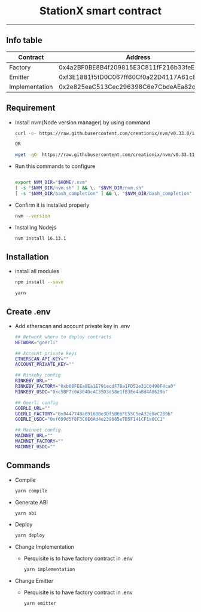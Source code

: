 <h1 align="center">
  	<span>StationX smart contract</span>
</h1>

---

## Info table

| Contract       | Address                                    | Abi                                       | Link                                                                                   |
| -------------- | ------------------------------------------ | ----------------------------------------- | -------------------------------------------------------------------------------------- |
| Factory        | 0x4a2BF0BE8B4f209815E3C811fF216b33feE0D26A | [abi](abi/json/FactoryCloneContract.json) | [Link](https://goerli.etherscan.io/address/0x4a2BF0BE8B4f209815E3C811fF216b33feE0D26A) |
| Emitter        | 0xf3E1881f5fD0C067ff60Cf0a22D4117A61c886aa | [abi](abi/json/Emitter.json)              | [Link](https://goerli.etherscan.io/address/0xf3E1881f5fD0C067ff60Cf0a22D4117A61c886aa) |
| Implementation | 0x2e825eaC513Cec296398C6e7CbdeAEa82dADd24f | [abi](abi/json/ERC20NonTransferable.json) | [Link](https://goerli.etherscan.io/address/0x2e825eaC513Cec296398C6e7CbdeAEa82dADd24f) |


## Requirement

- Install nvm(Node version manager) by using command

  ```sh
  curl -o- https://raw.githubusercontent.com/creationix/nvm/v0.33.0/install.sh | bash

  OR

  wget -qO- https://raw.githubusercontent.com/creationix/nvm/v0.33.11/install.sh | bash

  ```

- Run this commands to configure

  ```sh

  export NVM_DIR="$HOME/.nvm"
  [ -s "$NVM_DIR/nvm.sh" ] && \. "$NVM_DIR/nvm.sh"
  [ -s "$NVM_DIR/bash_completion" ] && \. "$NVM_DIR/bash_completion"

  ```

- Confirm it is installed properly

  ```sh
  nvm --version
  ```

- Installing Nodejs
  ```sh
  nvm install 16.13.1
  ```

## Installation

- install all modules

  ```sh
  npm install --save
  ```

  ```sh
  yarn
  ```

## Create .env

- Add etherscan and account private key in .env

  ```sh
  ## Network where to deploy contracts
  NETWORK="goerli"

  ## Account private keys
  ETHERSCAN_API_KEY=""
  ACCOUNT_PRIVATE_KEY=""

  ## Rinkeby config
  RINKEBY_URL=""
  RINKEBY_FACTORY="0xb08FEEa8Ea1E791ecdF7Ba1FD52e31C0498F4ca0"
  RINKEBY_USDC="0xc5BF7c0A304DcAC35D3d58e1fB3Ee4aBd4A8629b"

  ## Goerli config
  GOERLI_URL=""
  GOERLI_FACTORY="0x0447748a8916BBe3Df5B66FE55C5eA32e8eC289b"
  GOERLI_USDC="0xf699d5f8F3C0E6Ad4e239685e7B5F141CF1a0CC1"

  ## Mainnet config
  MAINNET_URL=""
  MAINNET_FACTORY=""
  MAINNET_USDC=""
  ```

## Commands

- Compile

  ```sh
  yarn compile
  ```

- Generate ABI

  ```sh
  yarn abi
  ```

- Deploy

  ```sh
  yarn deploy
  ```

- Change Implementation

  - Perquisite is to have factory contract in .env
    ```sh
    yarn implementation
    ```

- Change Emitter
  - Perquisite is to have factory contract in .env
    ```sh
    yarn emitter
    ```

